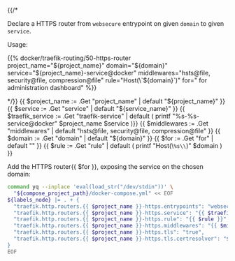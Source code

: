 {{/*

Declare a HTTPS router from `websecure` entrypoint on given `domain` to given
`service`.

Usage:

  {{% docker/traefik-routing/50-https-router project_name="${project_name}"
        domain="${domain}" service="${project_name}-service@docker"
        middlewares="hsts@file, security@file, compression@file"
        rule="Host(\`${domain}\`)"
        for=" for administration dashboard" %}}

*/}}
{{ $project_name := .Get "project_name" | default "${project_name}" }}
{{ $service := .Get "service" | default "${service_name}" }}
{{ $traefik_service := .Get "traefik-service" | default ( printf "%s-%s-service@docker" $project_name $service )}}
{{ $middlewares := .Get "middlewares" | default "hsts@file, security@file, compression@file" }}
{{ $domain := .Get "domain" | default "${domain}" }}
{{ $for := .Get "for" | default "" }}
{{ $rule := .Get "rule" | default ( printf "Host(\\`%s\\`)" $domain ) }}

Add the HTTPS router{{ $for }}, exposing the service on the chosen domain:

```bash
command yq --inplace 'eval(load_str("/dev/stdin"))' \
  "${compose_project_path}/docker-compose.yml" << EOF
${labels_node} |= . + {
  "traefik.http.routers.{{ $project_name }}-https.entrypoints": "websecure",
  "traefik.http.routers.{{ $project_name }}-https.service": "{{ $traefik_service }}",
  "traefik.http.routers.{{ $project_name }}-https.rule": "{{ $rule }}",
  "traefik.http.routers.{{ $project_name }}-https.middlewares": "{{ $middlewares }}",
  "traefik.http.routers.{{ $project_name }}-https.tls": "true",
  "traefik.http.routers.{{ $project_name }}-https.tls.certresolver": "${traefik_certresolver:=default}"
}
EOF
```
